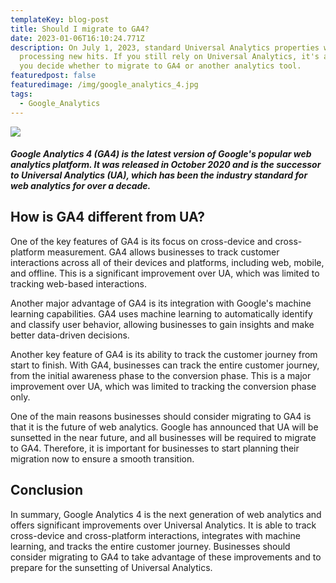```yaml
---
templateKey: blog-post
title: Should I migrate to GA4?
date: 2023-01-06T16:10:24.771Z
description: On July 1, 2023, standard Universal Analytics properties will stop
  processing new hits. If you still rely on Universal Analytics, it's about time
  you decide whether to migrate to GA4 or another analytics tool.
featuredpost: false
featuredimage: /img/google_analytics_4.jpg
tags:
  - Google_Analytics
---
```

![](/img/google_analytics_4.jpg)

<!--StartFragment-->

##### Google Analytics 4 (GA4) is the latest version of Google's popular web analytics platform. It was released in October 2020 and is the successor to Universal Analytics (UA), which has been the industry standard for web analytics for over a decade.

## How is GA4 different from UA?

One of the key features of GA4 is its focus on cross-device and cross-platform measurement. GA4 allows businesses to track customer interactions across all of their devices and platforms, including web, mobile, and offline. This is a significant improvement over UA, which was limited to tracking web-based interactions.

Another major advantage of GA4 is its integration with Google's machine learning capabilities. GA4 uses machine learning to automatically identify and classify user behavior, allowing businesses to gain insights and make better data-driven decisions.

Another key feature of GA4 is its ability to track the customer journey from start to finish. With GA4, businesses can track the entire customer journey, from the initial awareness phase to the conversion phase. This is a major improvement over UA, which was limited to tracking the conversion phase only.

One of the main reasons businesses should consider migrating to GA4 is that it is the future of web analytics. Google has announced that UA will be sunsetted in the near future, and all businesses will be required to migrate to GA4. Therefore, it is important for businesses to start planning their migration now to ensure a smooth transition.

## **Conclusion**

In summary, Google Analytics 4 is the next generation of web analytics and offers significant improvements over Universal Analytics. It is able to track cross-device and cross-platform interactions, integrates with machine learning, and tracks the entire customer journey. Businesses should consider migrating to GA4 to take advantage of these improvements and to prepare for the sunsetting of Universal Analytics.

<!--EndFragment-->